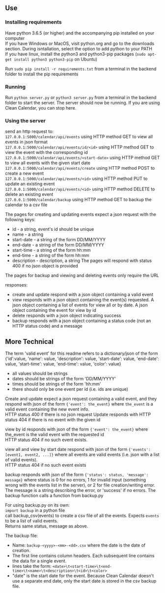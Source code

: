 ## Use

### Installing requirements

Have python 3.6.5 (or higher) and the accompanying pip installed on your computer  
If you have Windows or MacOS, visit python.org and go to the downloads section. During isntallation, select the option to add python to your PATH  
If you have linux, install the python3 and python3-pip packages (`sudo apt-get install python3 python3-pip` on Ubuntu)

Run `sudo pip install -r requirements.txt` from a terminal in the backend folder to install the pip requirements

### Running

Run `python server.py` or `python3 server.py` from a terminal in the backend folder to start the server. The server should now be running. If you are using Clean Calendar, you can stop here.

### Using the server

send an http request to:  
`127.0.0.1:5000/calendar/api/events` using HTTP method GET to view all events in json format  
`127.0.0.1:5000/calendar/api/events/id/<id>` using HTTP method GET to view the event with the corresponding id  
`127.0.0.1:5000/calendar/api/events/<start-date>` using HTTP method GET to view all events with the given start date  
`127.0.0.1:5000/calendar/api/events/create` using HTTP method POST to create a new event  
`127.0.0.1:5000/calendar/api/events/<id>` using HTTP method PUT to update an existing event  
`127.0.0.1:5000/calendar/api/events/<id>` using HTTP method DELETE to delete an existing event  
`127.0.0.1:5000/calendar/backup` using HTTP method GET to backup the calendar to a csv file  

The pages for creating and updating events expect a json request with the following keys:
 * id - a string, event's id should be unique
 * name - a string
 * start-date - a string of the form DD/MM/YYYY
 * end-date - a string of the form DD/MM/YYYY
 * start-time - a string of the form hh:mm
 * end-time - a string of the form hh:mm
 * description - description, a string
The pages will respond with status 400 if no json object is provided

The pages for backup and viewing and deleting events only require the URL


responses:
 * create and update respond with a json object containing a valid event
 * view responds with a json object containing the event(s) requested. A json object containing a list of events for view all or by date. A json object containing the event for view by id
 * delete responds with a json object indicating success
 * backup responds with a json object containing a status code (not an HTTP status code) and a message


## More Technical

The term 'valid event' for this readme refers to a dictionary/json of the form {'id':value, 'name': value, 'description': value, 'start-date': value, 'end-date': value, 'start-time': value, 'end-time': value, 'color': value}
 * all values should be strings
 * dates should be strings of the form 'DD/MM/YYYY'
 * times should be strings of the form 'hh:mm'
 * there should only be one event per id (i.e. ids are unique)

Create and update expect a json request containing a valid event, and they respond with json of the form `{'event': the_event}` where `the_event` is a valid event containing the new event info.  
HTTP status 400 if there is no json request
Update responds with HTTP status 404 if there is no event with the given id

view by id responds with json of the form `{'event': the_event}` where the_event is the valid event with the requested id  
HTTP status 404 if no such event exists.

view all and view by start date respond with json of the form `{'events': [event1, event2, ...]}` where all events are valid events (i.e. json with a list of valid events).  
HTTP status 404 if no such event exists

backup responds with json of the form  `{'status': status, 'message': message}` where status is 0 for no errors, 1 for invalid input (something wrong with the events list in the server), or 2 for file creation/writing error. The message is a string describing the error, or 'success' if no errors. The backup function calls a function from backup.py

For using backup.py on its own:  
`import backup` in a python file  
call backup_csv(events) to create a csv file of all the events. Expects `events` to be a list of valid events.  
Returns same status, message as above.

The backup file:  
* Name: `backup-<yyyy>-<mm>-<dd>.csv` where the date is the date of creation.  
* The first line contains column headers. Each subsequent line contains the data for a single event.  
* lines take the form: `<date>\t<start-time>\t<end-time>\t<name>\t<description>\t<id>\t<color>`
* "date" is the start date for the event. Because Clean Calendar doesn't use a separate end date, only the start date is stored in the csv backup file.
